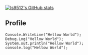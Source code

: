 [![ls9512's GitHub stats](https://github-readme-stats.vercel.app/api?username=ls9512&show_icons=true&include_all_commits=true)](https://github.com/ls9512)


## Profile
```
Console.WriteLine("Hellow World");
Debug.Log("Hellow World");
System.out.println("Hellow World");
console.log("Hellow World");
```

